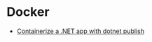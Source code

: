 # Docker

* [Containerize a .NET app with dotnet publish](https://learn.microsoft.com/en-us/dotnet/core/containers/sdk-publish)
